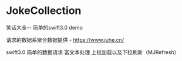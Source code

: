 # JokeCollection
笑话大全--  简单的swift3.0 demo

请求的数据系聚合数据提供  - https://www.juhe.cn/

swift3.0
简单的数据请求
富文本处理
上拉加载以及下拉刷新（MJRefresh）
